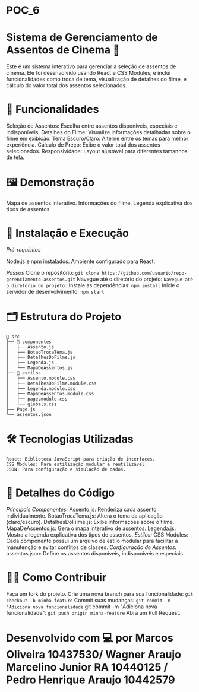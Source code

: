 # POC_6

# Sistema de Gerenciamento de Assentos de Cinema 🎥
Este é um sistema interativo para gerenciar a seleção de assentos de cinema. Ele foi desenvolvido usando React e CSS Modules, e inclui funcionalidades como troca de tema, visualização de detalhes do filme, e cálculo do valor total dos assentos selecionados.

# 📜 Funcionalidades

Seleção de Assentos: Escolha entre assentos disponíveis, especiais e indisponíveis.
Detalhes do Filme: Visualize informações detalhadas sobre o filme em exibição.
Tema Escuro/Claro: Alterne entre os temas para melhor experiência.
Cálculo de Preço: Exibe o valor total dos assentos selecionados.
Responsividade: Layout ajustável para diferentes tamanhos de tela.

# 🖼️ Demonstração

Mapa de assentos interativo.
Informações do filme.
Legenda explicativa dos tipos de assentos.

# 🚀 Instalação e Execução
*Pré-requisitos*

Node.js e npm instalados.
Ambiente configurado para React.

*Passos*
Clone o repositório:
```git clone https://github.com/usuario/repo-gerenciamento-assentos.git```
Navegue até o diretório do projeto:
```Navegue até o diretório do projeto:```
Instale as dependências:
```npm install```
Inicie o servidor de desenvolvimento:
```npm start```
# 🗂️ Estrutura do Projeto
```
📂 src
├── 📂 componentes
│   ├── Assento.js
│   ├── BotaoTrocaTema.js
│   ├── DetalhesDoFilme.js
│   ├── Legenda.js
│   └── MapaDeAssentos.js
├── 📂 estilos
│   ├── Assento.module.css
│   ├── DetalhesDoFilme.module.css
│   ├── Legenda.module.css
│   ├── MapaDeAssentos.module.css
│   ├── page.module.css
│   └── globals.css
├── Page.js
└── assentos.json
```
# 🛠️ Tecnologias Utilizadas
```
React: Biblioteca JavaScript para criação de interfaces.
CSS Modules: Para estilização modular e reutilizável.
JSON: Para configuração e simulação de dados.
```
# 📖 Detalhes do Código
*Principais Componentes:*
Assento.js: Renderiza cada assento individualmente.
BotaoTrocaTema.js: Altera o tema da aplicação (claro/escuro).
DetalhesDoFilme.js: Exibe informações sobre o filme.
MapaDeAssentos.js: Gera o mapa interativo de assentos.
Legenda.js: Mostra a legenda explicativa dos tipos de assentos.
*Estilos:*
CSS Modules: Cada componente possui um arquivo de estilo modular para facilitar a manutenção e evitar conflitos de classes.
*Configuração de Assentos:*
assentos.json: Define os assentos disponíveis, indisponíveis e especiais.
# 🧑‍💻 Como Contribuir

Faça um fork do projeto.
Crie uma nova branch para sua funcionalidade:
```git checkout -b minha-feature```
Commit suas mudanças:
```git commit -m "Adiciona nova funcionalidade```
git commit -m "Adiciona nova funcionalidade":
```git push origin minha-feature```
Abra um Pull Request.

# Desenvolvido com 💻 por Marcos Oliveira 10437530/ Wagner Araujo Marcelino Junior RA 10440125 / Pedro Henrique Araujo 10442579
